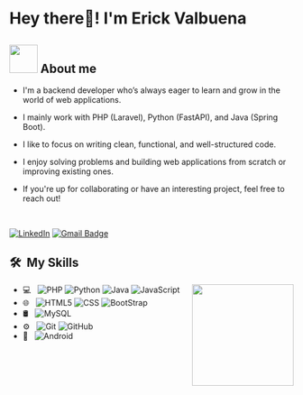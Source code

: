 <h1> Hey there👋! I'm Erick Valbuena </h1>

<h2> <picture><img src = "https://github.com/7oSkaaa/7oSkaaa/blob/main/Images/about_me.gif?raw=true" width = 50px></picture> About me </h2>

<div>

- I'm a backend developer who’s always eager to learn and grow in the world of web applications. 
- I mainly work with PHP (Laravel), Python (FastAPI), and Java (Spring Boot).

- I like to focus on writing clean, functional, and well-structured code.
- I enjoy solving problems and building web applications from scratch or improving existing ones.

- If you're up for collaborating or have an interesting project, feel free to reach out!

</div>

<br>

[![LinkedIn](https://img.shields.io/badge/-Prathmesh%20Jadhav-blue?style=plastic&logo=linkedin&logoColor=white&link=https://www.linkedin.com/in/prathmesh-jadhav-4933ab172/)](https://www.linkedin.com/in/erick-valbuena-785bb9341/)
[![Gmail Badge](https://img.shields.io/badge/-erickvnrm@gmail.com-c14438?style=flat-square&logo=Gmail&logoColor=white&link=mailto:erickvnrm@gmail.com)](mailto:erickvnrm@gmail.com)

## 🛠 &nbsp;My Skills
<picture> <img align="right" src="https://github.com/7oSkaaa/7oSkaaa/blob/main/Images/Right_Side.gif?raw=true" width = 180px></picture>
- 💻 &nbsp;
  ![PHP](https://img.shields.io/badge/-PHP-333333?style=flat&logo=php)
  ![Python](https://img.shields.io/badge/-Python-333333?style=flat&logo=python)
  ![Java](https://img.shields.io/badge/-Java-333333?style=flat&logo=Java&logoColor=007396)
  ![JavaScript](https://img.shields.io/badge/-JavaScript-333333?style=flat&logo=javascript)
- 🌐 &nbsp;
  ![HTML5](https://img.shields.io/badge/-HTML5-333333?style=flat&logo=HTML5)
  ![CSS](https://img.shields.io/badge/-CSS-333333?style=flat&logo=CSS3&logoColor=1572B6)
  ![BootStrap](https://img.shields.io/badge/-BootStrap-333333?style=flat&logo=bootstrap&logoColor=1572B6)
- 🛢 &nbsp;
  ![MySQL](https://img.shields.io/badge/-MySQL-333333?style=flat&logo=mysql)
- ⚙️ &nbsp;
  ![Git](https://img.shields.io/badge/-Git-333333?style=flat&logo=git)
  ![GitHub](https://img.shields.io/badge/-GitHub-333333?style=flat&logo=github)
- 📱 &nbsp;
  ![Android](https://img.shields.io/badge/-Android-333333?style=flat&logo=android)  

<br/>

